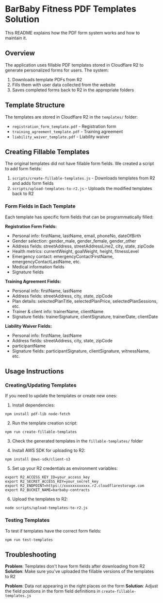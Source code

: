 # BarBaby Fitness PDF Templates Solution

This README explains how the PDF form system works and how to maintain it.

## Overview

The application uses fillable PDF templates stored in Cloudflare R2 to generate personalized forms for users. The system:

1. Downloads template PDFs from R2
2. Fills them with user data collected from the website
3. Saves completed forms back to R2 in the appropriate folders

## Template Structure

The templates are stored in Cloudflare R2 in the `templates/` folder:

- `registration_form_template.pdf` - Registration form
- `training_agreement_template.pdf` - Training agreement
- `liability_waiver_template.pdf` - Liability waiver

## Creating Fillable Templates

The original templates did not have fillable form fields. We created a script to add form fields:

1. `scripts/create-fillable-templates.js` - Downloads templates from R2 and adds form fields
2. `scripts/upload-templates-to-r2.js` - Uploads the modified templates back to R2

### Form Fields in Each Template

Each template has specific form fields that can be programmatically filled:

**Registration Form Fields:**
- Personal info: firstName, lastName, email, phoneNo, dateOfBirth
- Gender selection: gender_male, gender_female, gender_other
- Address fields: streetAddress, streetAddressLine2, city, state, zipCode
- Health metrics: currentWeight, goalWeight, height, fitnessLevel
- Emergency contact: emergencyContactFirstName, emergencyContactLastName, etc.
- Medical information fields
- Signature fields

**Training Agreement Fields:**
- Personal info: firstName, lastName
- Address fields: streetAddress, city, state, zipCode
- Plan details: selectedPlanTitle, selectedPlanPrice, selectedPlanSessions, etc.
- Trainer & client info: trainerName, clientName
- Signature fields: trainerSignature, clientSignature, trainerDate, clientDate

**Liability Waiver Fields:**
- Personal info: firstName, lastName
- Address fields: streetAddress, city, state, zipCode
- participantName
- Signature fields: participantSignature, clientSignature, witnessName, etc.

## Usage Instructions

### Creating/Updating Templates

If you need to update the templates or create new ones:

1. Install dependencies:
```
npm install pdf-lib node-fetch
```

2. Run the template creation script:
```
npm run create-fillable-templates
```

3. Check the generated templates in the `fillable-templates/` folder

4. Install AWS SDK for uploading to R2:
```
npm install @aws-sdk/client-s3
```

5. Set up your R2 credentials as environment variables:
```
export R2_ACCESS_KEY_ID=your_access_key
export R2_SECRET_ACCESS_KEY=your_secret_key
export R2_ENDPOINT=https://xxxxxxxxxxxx.r2.cloudflarestorage.com
export R2_BUCKET_NAME=barbaby-contracts
```

6. Upload the templates to R2:
```
node scripts/upload-templates-to-r2.js
```

### Testing Templates

To test if templates have the correct form fields:

```
npm run test-templates
```

## Troubleshooting

**Problem**: Templates don't have form fields after downloading from R2
**Solution**: Make sure you've uploaded the fillable versions of the templates to R2

**Problem**: Data not appearing in the right places on the form
**Solution**: Adjust the field positions in the form field definitions in `create-fillable-templates.js` 